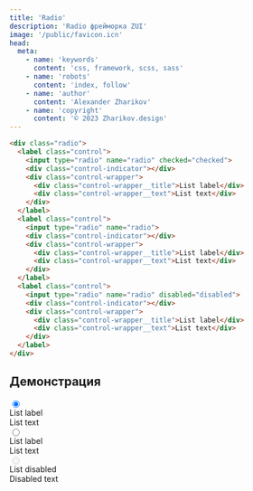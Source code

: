 ```yaml
---
title: 'Radio'
description: 'Radio фрейморка ZUI'
image: '/public/favicon.icn'
head:
  meta:
    - name: 'keywords'
      content: 'css, framework, scss, sass'
    - name: 'robots'
      content: 'index, follow'
    - name: 'author'
      content: 'Alexander Zharikov'
    - name: 'copyright'
      content: '© 2023 Zharikov.design'
---
```


```html
<div class="radio">
  <label class="control">
    <input type="radio" name="radio" checked="checked">
    <div class="control-indicator"></div>
    <div class="control-wrapper">
      <div class="control-wrapper__title">List label</div>
      <div class="control-wrapper__text">List text</div>
    </div>
  </label>
  <label class="control">
    <input type="radio" name="radio">
    <div class="control-indicator"></div>
    <div class="control-wrapper">
      <div class="control-wrapper__title">List label</div>
      <div class="control-wrapper__text">List text</div>
    </div>
  </label>
  <label class="control">
    <input type="radio" name="radio" disabled="disabled">
    <div class="control-indicator"></div>
    <div class="control-wrapper">
      <div class="control-wrapper__title">List label</div>
      <div class="control-wrapper__text">List text</div>
    </div>
  </label>
</div>
```

## Демонстрация
<div class="radio">
  <label class="control">
    <input type="radio" name="radio" checked="checked">
    <div class="control-indicator"></div>
    <div class="control-wrapper">
      <div class="control-wrapper__title">List label</div>
      <div class="control-wrapper__text">List text</div>
    </div>
  </label>
  <label class="control">
    <input type="radio" name="radio">
    <div class="control-indicator"></div>
    <div class="control-wrapper">
      <div class="control-wrapper__title">List label</div>
      <div class="control-wrapper__text">List text</div>
    </div>
  </label>
  <label class="control">
    <input type="radio" name="radio" disabled="disabled">
    <div class="control-indicator"></div>
    <div class="control-wrapper">
      <div class="control-wrapper__title">List disabled</div>
      <div class="control-wrapper__text">Disabled text</div>
    </div>
  </label>
</div>